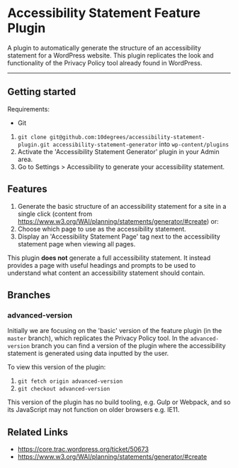 # Accessibility Statement Feature Plugin

A plugin to automatically generate the structure of an accessibility statement for a WordPress website. This plugin replicates the look and functionality of the Privacy Policy tool already found in WordPress.

---

## Getting started

Requirements:

- Git

1. `git clone git@github.com:10degrees/accessibility-statement-plugin.git accessibility-statement-generator` into `wp-content/plugins`
2. Activate the 'Accessibility Statement Generator' plugin in your Admin area.
3. Go to Settings > Accessibility to generate your accessibility statement.

## Features

1. Generate the basic structure of an accessibility statement for a site in a single click (content from https://www.w3.org/WAI/planning/statements/generator/#create) or:
2. Choose which page to use as the accessibility statement.
3. Display an 'Accessibility Statement Page' tag next to the accessibility statement page when viewing all pages.

This plugin **does not** generate a full accessibility statement. It instead provides a page with useful headings and prompts to be used to understand what content an accessibility statement should contain.

## Branches

### advanced-version

Initially we are focusing on the 'basic' version of the feature plugin (in the `master` branch), which replicates the Privacy Policy tool. In the `advanced-version` branch you can find a version of the plugin where the accessibility statement is generated using data inputted by the user.

To view this version of the plugin:
1. `git fetch origin advanced-version`
2. `git checkout advanced-version`

This version of the plugin has no build tooling, e.g. Gulp or Webpack, and so its JavaScript may not function on older browsers e.g. IE11. 

## Related Links

- https://core.trac.wordpress.org/ticket/50673
- https://www.w3.org/WAI/planning/statements/generator/#create